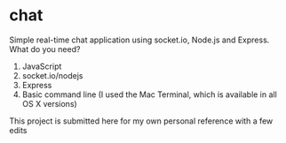 # chat
Simple real-time chat application using socket.io, Node.js and Express. 
What do you need? 

1) JavaScript
2) socket.io/nodejs 
3) Express
4) Basic command line (I used the Mac Terminal, which is available in all OS X versions)


This project is submitted here for my own personal reference with a few edits


